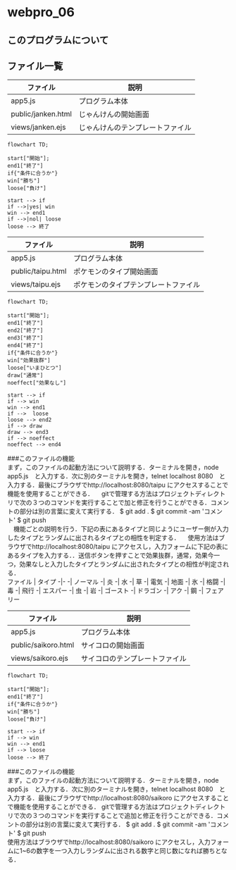 # webpro_06

## このプログラムについて

## ファイル一覧
ファイル | 説明
-|-
app5.js | プログラム本体
public/janken.html | じゃんけんの開始画面
views/janken.ejs | じゃんけんのテンプレートファイル


```mermaid
flowchart TD;

start["開始"];
end1["終了"]
if{"条件に合うか"}
win["勝ち"]
loose["負け"]

start --> if
if -->|yes| win
win --> end1
if -->|nol| loose
loose --> 終了
```

ファイル | 説明
-|-
app5.js | プログラム本体
public/taipu.html | ポケモンのタイプ開始画面
views/taipu.ejs | ポケモンのタイプテンプレートファイル

```mermaid
flowchart TD;

start["開始"];
end1["終了"]
end2["終了"]
end3["終了"]
end4["終了"]
if{"条件に合うか"}
win["効果抜群"]
loose["いまひとつ"]
draw["通常"]
noeffect["効果なし"]

start --> if
if --> win
win --> end1
if -->  loose
loose --> end2
if --> draw
draw --> end3
if --> noeffect
noeffect --> end4
```
###このファイルの機能  
まず，このファイルの起動方法について説明する．ターミナルを開き，node app5.js　と入力する．次に別のターミナルを開き，telnet localhost 8080　と入力する．最後にブラウザでhttp://localhost:8080/taipu にアクセスすることで機能を使用することができる．
　gitで管理する方法はプロジェクトディレクトリで次の３つのコマンドを実行することで加と修正を行うことができる．コメントの部分は別の言葉に変えて実行する．
$ git add .
$ git commit -am 'コメント'
$ git push  
　機能ごとの説明を行う．下記の表にあるタイプと同じようにユーザー側が入力したタイプとランダムに出されるタイプとの相性を判定する．
　使用方法はブラウザでhttp://localhost:8080/taipu にアクセスし，入力フォームに下記の表にあるタイプを入力する．．送信ボタンを押すことで効果抜群，通常，効果今一つ，効果なしと入力したタイプとランダムに出されたタイプとの相性が判定される．  
ファイル | タイプ
-|-
 -| ノーマル
 -| 炎
 -| 水
 -| 草
 -| 電気
 -| 地面
 -| 氷
 -| 格闘
 -| 毒
 -| 飛行
 -| エスパー
 -| 虫
 -| 岩
 -| ゴースト
 -| ドラゴン
 -| アク
 -| 鋼
 -| フェアリー


ファイル | 説明
-|-
app5.js | プログラム本体
public/saikoro.html | サイコロの開始画面
views/saikoro.ejs | サイコロのテンプレートファイル

```mermaid
flowchart TD;

start["開始"];
end1["終了"]
if{"条件に合うか"}
win["勝ち"]
loose["負け"]

start --> if
if --> win
win --> end1
if --> loose
loose --> 終了
```
###このファイルの機能  
まず，このファイルの起動方法について説明する．ターミナルを開き，node app5.js　と入力する．次に別のターミナルを開き，telnet localhost 8080　と入力する．最後にブラウザでhttp://localhost:8080/saikoro にアクセスすることで機能を使用することができる．
 gitで管理する方法はプロジェクトディレクトリで次の３つのコマンドを実行することで追加と修正を行うことができる．コメントの部分は別の言葉に変えて実行する．
 $ git add .
$ git commit -am 'コメント'
$ git push  
使用方法はブラウザでhttp://localhost:8080/saikoro にアクセスし，入力フォームに1~6の数字を一つ入力しランダムに出される数字と同じ数になれば勝ちとなる．